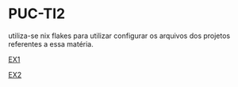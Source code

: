 # PUC-TI2
utiliza-se nix flakes para utilizar configurar os arquivos dos projetos referentes a essa matéria.

[EX1](EX1/README.md)

[EX2](EX2/README.md)
